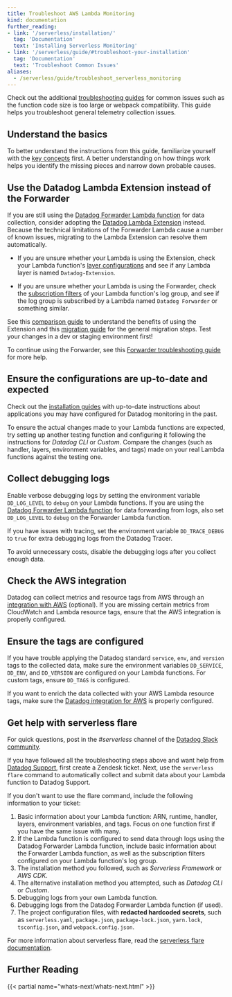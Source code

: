 ```yaml
---
title: Troubleshoot AWS Lambda Monitoring
kind: documentation
further_reading:
- link: '/serverless/installation/'
  tag: 'Documentation'
  text: 'Installing Serverless Monitoring'
- link: '/serverless/guide/#troubleshoot-your-installation'
  tag: 'Documentation'
  text: 'Troubleshoot Common Issues'
aliases:
  - /serverless/guide/troubleshoot_serverless_monitoring
---
```


<div class="alert alert-info">Check out the additional <a href="/serverless/guide/#troubleshoot-your-installation">troubleshooting guides</a> for common issues such as the function code size is too large or webpack compatibility. This guide helps you troubleshoot general telemetry collection issues.</div>

## Understand the basics

To better understand the instructions from this guide, familiarize yourself with the [key concepts][1] first. A better understanding on how things work helps you identify the missing pieces and narrow down probable causes.

## Use the Datadog Lambda Extension instead of the Forwarder

If you are still using the [Datadog Forwarder Lambda function][2] for data collection, consider adopting the [Datadog Lambda Extension][3] instead. Because the technical limitations of the Forwarder Lambda cause a number of known issues, migrating to the Lambda Extension can resolve them automatically.

* If you are unsure whether your Lambda is using the Extension, check your Lambda function's [layer configurations][4] and see if any Lambda layer is named `Datadog-Extension`.

* If you are unsure whether your Lambda is using the Forwarder, check the [subscription filters][5] of your Lambda function's log group, and see if the log group is subscribed by a Lambda named `Datadog Forwarder` or something similar.

See this [comparison guide][6] to understand the benefits of using the Extension and this [migration guide][7] for the general migration steps. Test your changes in a dev or staging environment first!

To continue using the Forwarder, see this [Forwarder troubleshooting guide][8] for more help.

## Ensure the configurations are up-to-date and expected

Check out the [installation guides][9] with up-to-date instructions about applications you may have configured for Datadog monitoring in the past.

To ensure the actual changes made to your Lambda functions are expected, try setting up another testing function and configuring it following the instructions for _Datadog CLI_ or _Custom_. Compare the changes (such as handler, layers, environment variables, and tags) made on your real Lambda functions against the testing one.

## Collect debugging logs

Enable verbose debugging logs by setting the environment variable `DD_LOG_LEVEL` to `debug` on your Lambda functions. If you are using the [Datadog Forwarder Lambda function][2] for data forwarding from logs, also set `DD_LOG_LEVEL` to `debug` on the Forwarder Lambda function.

If you have issues with tracing, set the environment variable `DD_TRACE_DEBUG` to `true` for extra debugging logs from the Datadog Tracer.

To avoid unnecessary costs, disable the debugging logs after you collect enough data.

## Check the AWS integration

Datadog can collect metrics and resource tags from AWS through an [integration with AWS][10] (optional). If you are missing certain metrics from CloudWatch and Lambda resource tags, ensure that the AWS integration is properly configured.

## Ensure the tags are configured

If you have trouble applying the Datadog standard `service`, `env`, and `version` tags to the collected data, make sure the environment variables `DD_SERVICE`, `DD_ENV`, and `DD_VERSION` are configured on your Lambda functions. For custom tags, ensure `DD_TAGS` is configured.

If you want to enrich the data collected with your AWS Lambda resource tags, make sure the [Datadog integration for AWS][10] is properly configured.

## Get help with serverless flare

For quick questions, post in the _#serverless_ channel of the [Datadog Slack community][11].

If you have followed all the troubleshooting steps above and want help from [Datadog Support][12], first create a Zendesk ticket. Next, use the `serverless flare` command to automatically collect and submit data about your Lambda function to Datadog Support.

If you don't want to use the flare command, include the following information to your ticket:
1. Basic information about your Lambda function: ARN, runtime, handler, layers, environment variables, and tags. Focus on one function first if you have the same issue with many.
2. If the Lambda function is configured to send data through logs using the Datadog Forwarder Lambda function, include basic information about the Forwarder Lambda function, as well as the subscription filters configured on your Lambda function's log group.
3. The installation method you followed, such as _Serverless Framework_ or _AWS CDK_.
4. The alternative installation method you attempted, such as _Datadog CLI_ or _Custom_.
5. Debugging logs from your own Lambda function.
6. Debugging logs from the Datadog Forwarder Lambda function (if used).
7. The project configuration files, with **redacted hardcoded secrets**, such as `serverless.yaml`, `package.json`, `package-lock.json`, `yarn.lock`, `tsconfig.json`, and `webpack.config.json`.

<div class="alert alert-info">For more information about serverless flare, read the <a href="https://github.com/DataDog/datadog-ci/blob/master/src/commands/lambda/README.md#troubleshooting-serverless-instrumentation">serverless flare documentation</a>.</div>

## Further Reading

{{< partial name="whats-next/whats-next.html" >}}

[1]: /serverless/glossary/#datadog-serverless-for-aws-lambda-concepts
[2]: /logs/guide/forwarder/
[3]: /serverless/libraries_integrations/extension/
[4]: https://docs.aws.amazon.com/lambda/latest/dg/invocation-layers.html
[5]: https://docs.aws.amazon.com/AmazonCloudWatch/latest/logs/SubscriptionFilters.html
[6]: /serverless/guide/extension_motivation/
[7]: /serverless/configuration/#migrate-to-the-datadog-lambda-extension
[8]: /logs/guide/lambda-logs-collection-troubleshooting-guide/
[9]: /serverless/installation/
[10]: /integrations/amazon_web_services/
[11]: https://chat.datadoghq.com/
[12]: https://www.datadoghq.com/support/
